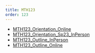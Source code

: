 ```yaml
---
title: MTH123
order: 123
---
```


* [MTH123_Orientation_Online](./MTH123_Orientatiion_Online.pdf)
* [MTH123_Orientation_Sp23_InPerson](./MTH123_Orientation_Sp23_InPerson.pdf)
* [MTH123_Outline_InPerson](./MTH123_Outline_InPerson.pdf)
* [MTH123_Outline_Online](./MTH123_Outline_Online.pdf)
